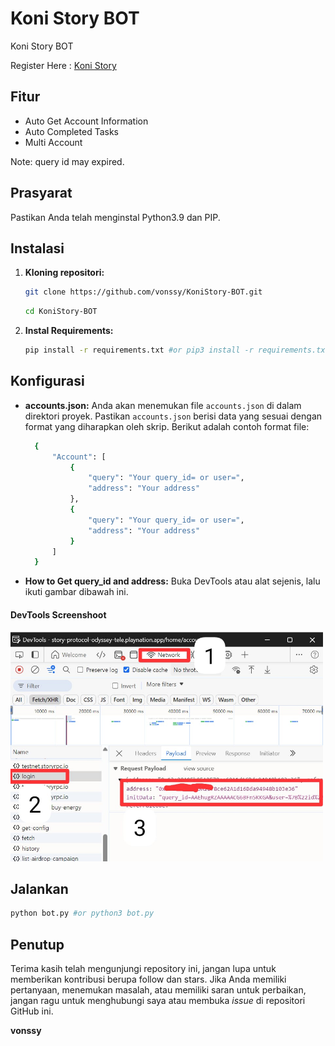 # Koni Story BOT
Koni Story BOT

Register Here : [Koni Story](https://t.me/KoniStory_bot/app?startapp=TXpN3k91O)

## Fitur

  - Auto Get Account Information
  - Auto Completed Tasks
  - Multi Account

Note: query id may expired.

## Prasyarat

Pastikan Anda telah menginstal Python3.9 dan PIP.

## Instalasi

1. **Kloning repositori:**
   ```bash
   git clone https://github.com/vonssy/KoniStory-BOT.git
   ```
   ```bash
   cd KoniStory-BOT
   ```

2. **Instal Requirements:**
   ```bash
   pip install -r requirements.txt #or pip3 install -r requirements.txt
   ```

## Konfigurasi

- **accounts.json:** Anda akan menemukan file `accounts.json` di dalam direktori proyek. Pastikan `accounts.json` berisi data yang sesuai dengan format yang diharapkan oleh skrip. Berikut adalah contoh format file:

  ```bash
    {
        "Account": [
            {
                "query": "Your query_id= or user=",
                "address": "Your address"
            },
            {
                "query": "Your query_id= or user=",
                "address": "Your address"
            }
        ]
    }
  ```

- **How to Get query_id and address:** Buka DevTools atau alat sejenis, lalu ikuti gambar dibawah ini.

<div style="text-align: left;">
  <h4><strong>DevTools Screenshoot</strong></h4>
  <img src="screenshot/ss.jpg" alt="Fetch Data" width="500"/>
</div>

## Jalankan

```bash
python bot.py #or python3 bot.py
```

## Penutup

Terima kasih telah mengunjungi repository ini, jangan lupa untuk memberikan kontribusi berupa follow dan stars.
Jika Anda memiliki pertanyaan, menemukan masalah, atau memiliki saran untuk perbaikan, jangan ragu untuk menghubungi saya atau membuka *issue* di repositori GitHub ini.

**vonssy**